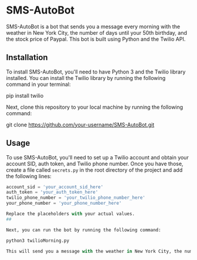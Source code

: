 # SMS-AutoBot

SMS-AutoBot is a bot that sends you a message every morning with the weather in New York City, the number of days until your 50th birthday, and the stock price of Paypal. This bot is built using Python and the Twilio API.

## Installation

To install SMS-AutoBot, you'll need to have Python 3 and the Twilio library installed. You can install the Twilio library by running the following command in your terminal:

pip install twilio

Next, clone this repository to your local machine by running the following command:

git clone https://github.com/your-username/SMS-AutoBot.git

## Usage

To use SMS-AutoBot, you'll need to set up a Twilio account and obtain your account SID, auth token, and Twilio phone number. Once you have those, create a file called `secrets.py` in the root directory of the project and add the following lines:

```python
account_sid = 'your_account_sid_here'
auth_token = 'your_auth_token_here'
twilio_phone_number = 'your_twilio_phone_number_here'
your_phone_number = 'your_phone_number_here'

Replace the placeholders with your actual values.
##

Next, you can run the bot by running the following command:

python3 twilioMorning.py

This will send you a message with the weather in New York City, the number of days until your 50th birthday, and the stock price of Paypal.

